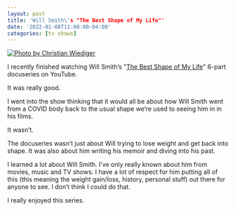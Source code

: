 ```yaml
---
layout: post
title: 'Will Smith\'s "The Best Shape of My Life"'
date: '2022-01-08T11:00:00-04:00'
categories: [tv shows]
---
```


[![Photo by Christian Wiediger](https://images.unsplash.com/photo-1521302200778-33500795e128?ixlib=rb-1.2.1&ixid=MnwxMjA3fDB8MHxwaG90by1wYWdlfHx8fGVufDB8fHx8&auto=format&fit=crop&w=2340&q=80)](https://unsplash.com/photos/NmGzVG5Wsg8)

I recently finished watching Will Smith’s "[The Best Shape of My Life](https://youtube.com/playlist?list=PLtb5OOwnB8RoCzJz57R0jrCUzYF6Yunw9)" 6-part docuseries on YouTube. 

It was really good. 

I went into the show thinking that it would all be about how Will Smith went from a COVID body back to the usual shape we’re used to seeing him in in his films.

It wasn’t. 

The docuseries wasn’t just about Will trying to lose weight and get back into shape. It was also about him writing his memoir and diving into his past. 

I learned a lot about Will Smith. I’ve only really known about him from movies, music and TV shows. I have a lot of respect for him putting all of this (this meaning the weight gain/loss, history, personal stuff) out there for anyone to see. I don’t think I could do that. 

I really enjoyed this series. 

